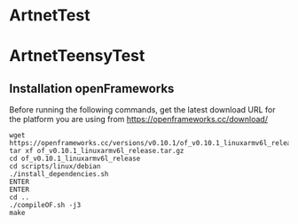 # ArtnetTest
# ArtnetTeensyTest

## Installation openFrameworks

Before running the following commands, get the latest download URL for the platform you are using from https://openframeworks.cc/download/

    wget https://openframeworks.cc/versions/v0.10.1/of_v0.10.1_linuxarmv6l_release.tar.gz
    tar xf of_v0.10.1_linuxarmv6l_release.tar.gz
    cd of_v0.10.1_linuxarmv6l_release
    cd scripts/linux/debian
    ./install_dependencies.sh
    ENTER
    ENTER
    cd ..
    ./compileOF.sh -j3
    make
